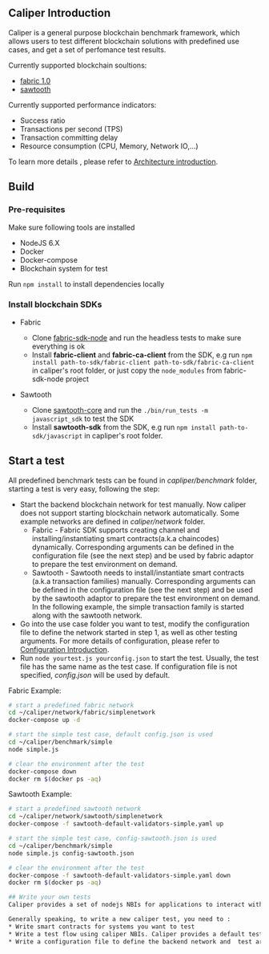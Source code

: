## Caliper Introduction

Caliper is a general purpose blockchain benchmark framework, which allows users to test different blockchain solutions with predefined use cases, and get a set of perfomance test results.

Currently supported blockchain soultions:
* [fabric 1.0](https://github.com/hyperledger/fabric)
* [sawtooth](https://github.com/hyperledger/sawtooth-core) 

Currently supported performance indicators:
* Success ratio
* Transactions per second (TPS)
* Transaction committing delay
* Resource consumption (CPU, Memory, Network IO,...)

To learn more details , please refer to [Architecture introduction](doc/Architecture.md). 

## Build

### Pre-requisites

Make sure following tools are installed
* NodeJS 6.X
* Docker
* Docker-compose
* Blockchain system for test

Run `npm install` to install dependencies locally

### Install blockchain SDKs
* Fabric
  * Clone [fabric-sdk-node](https://github.com/hyperledger/fabric-sdk-node) and run the headless tests to make sure everything is ok
  * Install **fabric-client** and **fabric-ca-client** from the SDK, e.g run `npm install path-to-sdk/fabric-client path-to-sdk/fabric-ca-client` in caliper's root folder, or just copy the `node_modules` from fabric-sdk-node project 
  
* Sawtooth
  * Clone [sawtooth-core](https://github.com/hyperledger/sawtooth-core) and run the `./bin/run_tests -m javascript_sdk` to test the SDK
  * Install **sawtooth-sdk** from the SDK, e.g run `npm install path-to-sdk/javascript` in capliper's root folder.


## Start a test

All predefined benchmark tests can be found in *capliper/benchmark* folder, starting a test is very easy, following the step:
* Start the backend blockchain network for test manually. Now caliper does not support starting blockchain network automatically. Some example networks are defined in *caliper/network* folder.
  * Fabric - Fabric SDK supports creating channel and installing/instantiating smart contracts(a.k.a chaincodes) dynamically. Corresponding arguments can be defined in the configuration file (see the next step) and be used by fabric adaptor to prepare the test environment on demand.
  * Sawtooth - Sawtooth needs to install/instantiate smart contracts (a.k.a transaction families) manually. Corresponding arguments can be defined in the configuration file (see the next step) and be used by the sawtooth adaptor to prepare the test environment on demand. In the following example, the simple transaction family is started along with the sawtooth network. 
* Go into the use case folder you want to test, modify the configuration file to define the network started in step 1, as well as  other testing arguments. For more details of configuration, please refer to [Configuration Introduction](./doc/Architecture.md#configuration-file). 
* Run `node yourtest.js yourconfig.json` to start the test. Usually, the test file has the same name as the test case. If configuration file is not specified, *config.json* will be used by default.


Fabric Example:
```bash
# start a predefined fabric network
cd ~/caliper/network/fabric/simplenetwork
docker-compose up -d

# start the simple test case, default config.json is used
cd ~/caliper/benchmark/simple
node simple.js

# clear the environment after the test
docker-compose down
docker rm $(docker ps -aq)
```     

Sawtooth Example:
```bash
# start a predefined sawtooth network
cd ~/caliper/network/sawtooth/simplenetwork
docker-compose -f sawtooth-default-validators-simple.yaml up

# start the simple test case, config-sawtooth.json is used
cd ~/caliper/benchmark/simple
node simple.js config-sawtooth.json

# clear the environment after the test
docker-compose -f sawtooth-default-validators-simple.yaml down
docker rm $(docker ps -aq)    

## Write your own tests
Caliper provides a set of nodejs NBIs for applications to interact with backend blockchain system. Check the *src/comm/blockchain.js* to find the NBIs. Multiple *Adaptors* are implemented to translate the NBIs to different blockchain protocol. So developers can write a test  once, and run the test with different blockchain systems.

Generally speaking, to write a new caliper test, you need to :
* Write smart contracts for systems you want to test
* Write a test flow using caliper NBIs. Caliper provides a default test framework, which can be used easily to write a new test. For more details, please refer to [Test Framework](./doc/Architecture.md#test-framework) .       
* Write a configuration file to define the backend network and  test arguments.

  
 

